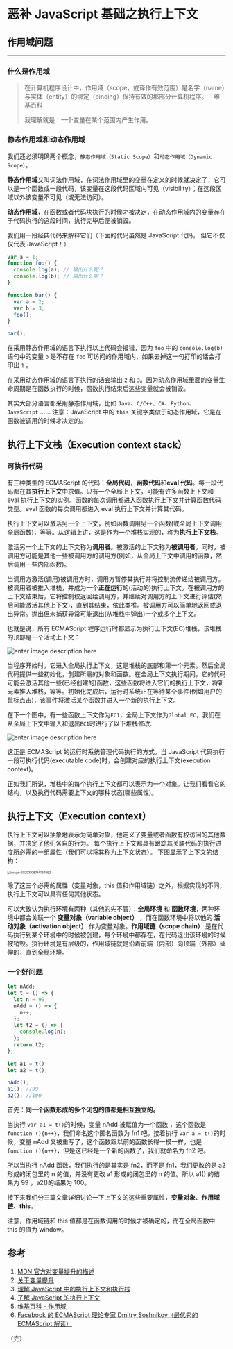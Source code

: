 # 恶补 JavaScript 基础之执行上下文

## 作用域问题

---

### 什么是作用域

> 在计算机程序设计中，作用域（scope，或译作有效范围）是名字（name）与实体（entity）的绑定（binding）保持有效的那部分计算机程序。 – 维基百科
>
> 我理解就是：一个变量在某个范围内产生作用。

### 静态作用域和动态作用域

我们还必须明确两个概念，`静态作用域（Static Scope）`和`动态作用域（Dynamic Scope）`。

**静态作用域**又叫词法作用域，在词法作用域里的变量在定义的时候就决定了，它可以是一个函数或一段代码，该变量在这段代码区域内可见（visibility）；在这段区域以外该变量不可见（或无法访问）。

**动态作用域**，在函数或者代码块执行的时候才被决定，在动态作用域内的变量存在于代码执行的这段时间，执行完毕后便被销毁。

我们用一段经典代码来解释它们（下面的代码虽然是 JavaScript 代码， 但它不仅仅代表 JavaScript！）

```javascript
var a = 1;
function foo() {
  console.log(a); // 输出什么呢？
  console.log(b); // 输出什么呢？
}

function bar() {
  var a = 2;
  var b = 3;
  foo();
}

bar();
```

在采用静态作用域的语言下执行以上代码会报错，因为 `foo` 中的 `console.log(b)` 语句中的变量 `b` 是不存在 `foo` 可访问的作用域内，如果去掉这一句打印的话会打印出 `1` 。

在采用动态作用域的语言下执行的话会输出 `2` 和 `3`。因为动态作用域里面的变量生命周期是在函数执行的时候，函数执行结束后这些变量就会被销毁。

其实大部分语言都采用静态作用域，比如 `Java`、`C/C++`、`C#`、`Python`、`JavaScript` …… 注意：JavaScript 中的 `this` 关键字类似于动态作用域，它是在函数被调用的时候才决定的。

## 执行上下文栈（Execution context stack）

### 可执行代码

有三种类型的 ECMAScript 的代码：**全局代码**，**函数代码**和**eval 代码**。每一段代码都在其**执行上下文**中求值。只有一个全局上下文，可能有许多函数上下文和 eval 执行上下文的实例。函数的每次调用都进入函数执行上下文并计算函数代码类型。eval 函数的每次调用都进入 eval 执行上下文并计算其代码。

执行上下文可以激活另一个上下文，例如函数调用另一个函数(或全局上下文调用全局函数)，等等。从逻辑上讲，这是作为一个堆栈实现的，称为**执行上下文栈**。

激活另一个上下文的上下文称为**调用者**。被激活的上下文称为**被调用者**。同时，被调用方可能是其他一些被调用方的调用方(例如，从全局上下文中调用的函数，然后调用一些内部函数)。

当调用方激活(调用)被调用方时，调用方暂停其执行并将控制流传递给被调用方。被调用者被推入堆栈，并成为一个**正在运行**的(活动的)执行上下文。在被调用方的上下文结束后，它将控制权返回给调用方，并继续对调用方的上下文进行评估(然后可能激活其他上下文)，直到其结束，依此类推。被调用方可以简单地返回或退出异常。抛出但未捕获异常可能退出(从堆栈中弹出)一个或多个上下文。

也就是说，所有 ECMAScript 程序运行时都显示为执行上下文(EC)堆栈，该堆栈的顶部是一个活动上下文：

![enter image description here](https://lib.sixtyden.com/%E6%89%A7%E8%A1%8C%E4%B8%8A%E4%B8%8B%E6%96%87%E6%A0%88.png)

当程序开始时，它进入全局执行上下文，这是堆栈的底部和第一个元素。然后全局代码提供一些初始化，创建所需的对象和函数。在全局上下文执行期间，它的代码可能会激活其他一些(已经创建的)函数，这些函数将进入它们的执行上下文，将新元素推入堆栈，等等。初始化完成后，运行时系统正在等待某个事件(例如用户的鼠标点击)，该事件将激活某个函数并进入一个新的执行上下文。

在下一个图中，有一些函数上下文作为`EC1`，全局上下文作为`Global EC`，我们在从全局上下文中输入和退出`EC1`时进行了以下堆栈修改:

![enter image description here](https://lib.sixtyden.com/%E6%89%A7%E8%A1%8C%E4%B8%8A%E4%B8%8B%E6%96%87%E6%A0%88%E7%9A%84%E5%8F%98%E5%8C%96%E8%BF%87%E7%A8%8B.png)

这正是 ECMAScript 的运行时系统管理代码执行的方式。当 JavaScript 代码执行一段可执行代码(executable code)时，会创建对应的执行上下文(execution context)。

正如我们所说，堆栈中的每个执行上下文都可以表示为一个对象。让我们看看它的结构，以及执行代码需要上下文的哪种状态(哪些属性)。

## 执行上下文（Execution context）

执行上下文可以抽象地表示为简单对象，他定义了变量或者函数有权访问的其他数据，并决定了他们各自的行为。 每个执行上下文都具有跟踪其关联代码的执行进度所必需的一组属性（我们可以将其称为上下文状态）。 下图显示了上下文的结构：

<img src="https://lib.sixtyden.com/typora-image-20201006194134862.png" alt="image-20201006194134862" style="zoom:50%;" />

除了这三个必需的属性（变量对象，this 值和作用域链）之外，根据实现的不同，执行上下文可以具有任何其他状态。

可以大致认为执行环境有两种（其他的先不管）：**全局环境** 和 **函数环境**，两种环境中都会关联一个 **变量对象（variable object）** ，而在函数环境中将以他的 **活动对象（activation object）** 作为变量对象。**作用域链（scope chain）** 是在代码执行到某个环境中的时候被创建，每个环境中都存在，在代码退出该环境的时候被销毁。执行环境是有层级的，作用域链就是沿着前端（内部）向顶端（外部）延伸的，直到全局环境。

### 一个好问题

```javascript
let nAdd;
let t = () => {
  let n = 99;
  nAdd = () => {
    n++;
  };
  let t2 = () => {
    console.log(n);
  };
  return t2;
};

let a1 = t();
let a2 = t();

nAdd();
a1(); //99
a2(); //100
```

首先：**同一个函数形成的多个闭包的值都是相互独立的。**

当执行 `var a1 = t()`的时候，变量 nAdd 被赋值为一个函数 ，这个函数是`function (){n++}`，我们命名这个匿名函数为 fn1 吧。接着执行 `var a = t()`的时候，变量 nAdd 又被重写了，这个函数跟以前的函数长得一模一样，也是`function (){n++}`，但是这已经是一个新的函数了，我们就命名为 fn2 吧。

所以当执行 nAdd 函数，我们执行的是其实是 fn2，而不是 fn1，我们更改的是 a2 形成的闭包里的 n 的值，并没有更改 a1 形成的闭包里的 n 的值。所以 a1() 的结果为 99 ，a2()的结果为 100。

接下来我们分三篇文章详细讨论一下上下文的这些重要属性，**变量对象**、**作用域链**、**this**。

注意，作用域链和 this 值都是在函数调用的时候才被确定的，而在全局函数中 this 的值为 window。

## 参考

1. [MDN 官方对变量提升的描述](https://developer.mozilla.org/en-US/docs/Web/JavaScript/Guide/Grammar_and_Types#Variable_hoisting)
2. [关于变量提升](https://stackoverflow.com/questions/31219420/are-variables-declared-with-let-or-const-not-hoisted-in-es6#)
3. [理解 JavaScript 中的执行上下文和执行栈](https://juejin.im/post/5ba32171f265da0ab719a6d7)
4. [了解 JavaScript 的执行上下文](https://yanhaijing.com/javascript/2014/04/29/what-is-the-execution-context-in-javascript/)
5. [维基百科 - 作用域](https://zh.wikipedia.org/wiki/作用域)
6. [Facebook 的 ECMAScript 理论专家 Dmitry Soshnikov（最优秀的 ECMAScript 解读）](http://dmitrysoshnikov.com/ecmascript/javascript-the-core/#execution-context-stack)

（完）
